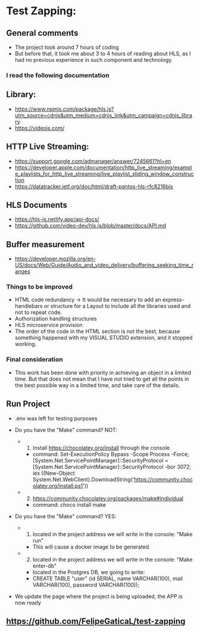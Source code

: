 # Test Zapping:

## General comments

- The project took around 7 hours of coding
- But before that, it took me about 3 to 4 hours of reading about HLS, as I had no previous experience in such component and technology.

### I read the following documentation

## Library:
- https://www.npmjs.com/package/hls.js?utm_source=cdnjs&utm_medium=cdnjs_link&utm_campaign=cdnjs_library
- https://videojs.com/

## HTTP Live Streaming:

- https://support.google.com/admanager/answer/7245661?hl=en
- https://developer.apple.com/documentation/http_live_streaming/example_playlists_for_http_live_streaming/live_playlist_sliding_window_construction
- https://datatracker.ietf.org/doc/html/draft-pantos-hls-rfc8216bis

## HLS Documents

- https://hls-js.netlify.app/api-docs/
- https://github.com/video-dev/hls.js/blob/master/docs/API.md

## Buffer measurement 

- https://developer.mozilla.org/en-US/docs/Web/Guide/Audio_and_video_delivery/buffering_seeking_time_ranges

### Things to be improved

- HTML code redundancy -> It would be necessary to add an express-handlebars or structure for a Layout to include all the libraries used and not to repeat code.
- Authorization handling structures
- HLS microservice provision
- The order of the code in the HTML section is not the best, because something happened with my VISUAL STUDIO extension, and it stopped working. 


### Final consideration

- This work has been done with priority in achieving an object in a limited time. But that does not mean that I have not tried to get all the points in the best possible way in a limited time, and take care of the details.

## Run Project

- .env was left for testing purposes

- Do you have the "Make" command? NOT: 
    - 1) Install https://chocolatey.org/install through the console 
        - command: Set-ExecutionPolicy Bypass -Scope Process -Force; [System.Net.ServicePointManager]::SecurityProtocol = [System.Net.ServicePointManager]::SecurityProtocol -bor 3072; iex ((New-Object System.Net.WebClient).DownloadString('https://community.chocolatey.org/install.ps1'))
    - 2) https://community.chocolatey.org/packages/make#individual
        - command: choco install make

- Do you have the "Make" command? YES:
    - 1) located in the project address we will write in the console: "Make run"
        - This will cause a docker image to be generated.
    - 2) located in the project address we will write in the console: "Make enter-db"
        - located in the Postgres DB, we going to write:
        - CREATE TABLE "user" (id SERIAL, name VARCHAR(100), mail VARCHAR(100), password VARCHAR(100));

- We update the page where the project is being uploaded, the APP is now ready 


## https://github.com/FelipeGaticaL/test-zapping